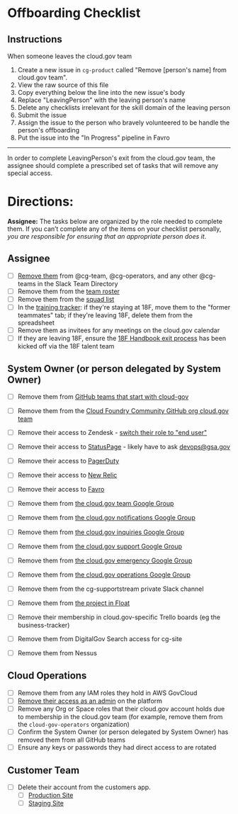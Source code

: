 # Offboarding Checklist

## Instructions

When someone leaves the cloud.gov team

1. Create a new issue in `cg-product` called "Remove [person's name] from cloud.gov team".
2. View the raw source of this file
3. Copy everything below the line into the new issue's body
4. Replace "LeavingPerson" with the leaving person's name
5. Delete any checklists irrelevant for the skill domain of the leaving person
6. Submit the issue
7. Assign the issue to the person who bravely volunteered to be handle the person's offboarding
8. Put the issue into the "In Progress" pipeline in Favro

---

In order to complete LeavingPerson's exit from the cloud.gov team, the assignee should complete a prescribed set of tasks that will remove any special access.

# Directions:
**Assignee:** The tasks below are organized by the role needed to complete them. If you can’t complete any of the items on your checklist personally, _you are responsible for ensuring that an appropriate person does it_.

## Assignee
- [ ] [Remove them](https://get.slack.help/hc/en-us/articles/212906697-User-Groups) from @cg-team, @cg-operators, and any other @cg- teams in the Slack Team Directory
- [ ] Remove them from the [team roster](https://docs.google.com/spreadsheets/d/1mW3tphZ98ExmMxLHPogSpTq8DzYr5Oh8_SHnOTvjRWM/edit#gid=0)
- [ ] Remove them from the [squad list](https://github.com/18F/cg-product/blob/master/DeliveryProcess.md#squads)
- [ ] In the [training tracker](https://docs.google.com/spreadsheets/d/1hqU6cNeEB293OT0j3OvbdAFRkrf2zDOrPVxGfnr4sSw/edit#gid=0): if they're staying at 18F, move them to the "former teammates" tab; if they're leaving 18F, delete them from the spreadsheet
- [ ] Remove them as invitees for any meetings on the cloud.gov calendar
- [ ] If they are leaving 18F, ensure the [18F Handbook exit process](https://handbook.18f.gov/leaving-18f/#offboarding-process) has been kicked off via the 18F talent team

## System Owner (or person delegated by System Owner)
- [ ] Remove them from [GitHub teams that start with cloud-gov](https://github.com/orgs/18F/teams?utf8=%E2%9C%93&query=cloud-gov)
- [ ] Remove them from the [Cloud Foundry Community GitHub org cloud.gov team](https://github.com/orgs/cloudfoundry-community/teams/cloud-gov)
- [ ] Remove their access to Zendesk - [switch their role to "end user"](https://cloud-gov.zendesk.com/agent/admin/people)
- [ ] Remove their access to [StatusPage](https://manage.statuspage.io/organizations/btc69fwyvjh7/team) - likely have to ask devops@gsa.gov
- [ ] Remove their access to [PagerDuty](https://18fi.pagerduty.com/users)
- [ ] Remove their access to [New Relic](https://rpm.newrelic.com/accounts/907948)
- [ ] Remove their access to [Favro](https://favro.com/organization/1e11108a2da81e3bd7153a7a/1c6c9af1003b58d597b43ef4?onShow=administration)
- [ ] Remove them from [the cloud.gov team Google Group](https://groups.google.com/a/gsa.gov/forum/?hl=en#!forum/cloud-gov)
- [ ] Remove them from [the cloud.gov notifications Google Group](https://groups.google.com/a/gsa.gov/forum/?hl=en#!forum/cloud-gov-notifications)
- [ ] Remove them from [the cloud.gov inquiries Google Group](https://groups.google.com/a/gsa.gov/forum/?hl=en#!forum/cloud-gov-inquiries)
- [ ] Remove them from [the cloud.gov support Google Group](https://groups.google.com/a/gsa.gov/forum/?hl=en#!forum/cloud-gov-support)
- [ ] Remove them from [the cloud.gov emergency Google Group](https://groups.google.com/a/gsa.gov/forum/?hl=en#!forum/cloud-gov-emergency)
- [ ] Remove them from [the cloud.gov operations Google Group](https://groups.google.com/a/gsa.gov/forum/#!forum/cloud-gov-operations)
- [ ] Remove them from the cg-supportstream private Slack channel
- [ ] Remove them from [the project in Float](https://login.float.com/?project=cloud.gov+-+UI%2FUX+%28Navigator%29&project=cloud.gov+-+business+%2F+comms+%28Skyporter%29&project=cloud.gov+-+compliance+%28Highbar%29&project=cloud.gov+-+operations+and+services+%28Atlas+%26+Agent+Q%29&project=cloud.gov+P%26L)
- [ ] Remove their membership in cloud.gov-specific Trello boards (eg the business-tracker)
- [ ] Remove them from DigitalGov Search access for cg-site
- [ ] Remove them from Nessus


## Cloud Operations
- [ ] Remove them from any IAM roles they hold in AWS GovCloud
- [ ] [Remove their access as an admin](https://docs.cloud.gov/ops/managing-users/#managing-admins) on the platform
- [ ] Remove any Org or Space roles that their cloud.gov account holds due to membership in the cloud.gov team (for example, remove them from the `cloud-gov-operators` organization)
- [ ] Confirm the System Owner (or person delegated by System Owner) has removed them from all GitHub teams
- [ ] Ensure any keys or passwords they had direct access to are rotated

## Customer Team
- [ ] Delete their account from the customers app.
  - [ ] [Production Site](https://customers.fr.cloud.gov/django-admin/auth/user/)
  - [ ] [Staging Site](https://customers.fr-stage.cloud.gov/django-admin/auth/user/)

